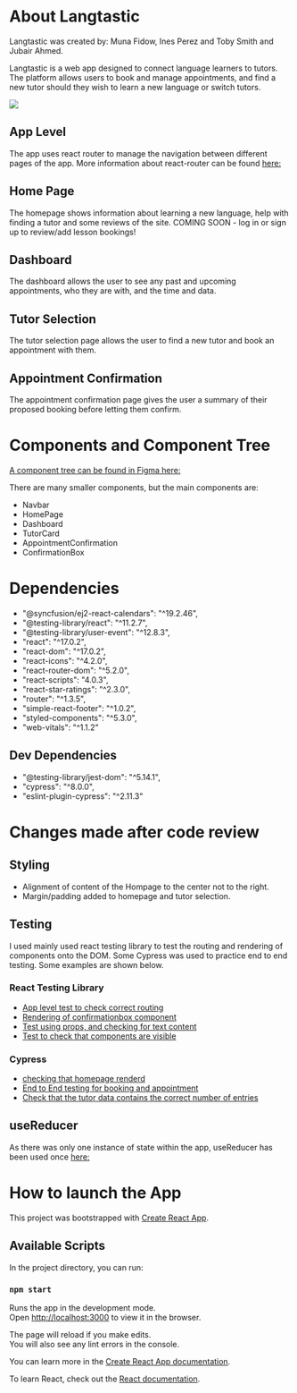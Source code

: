 # About Langtastic
Langtastic was created by: Muna Fidow, Ines Perez and Toby Smith and Jubair Ahmed. 

Langtastic is a web app designed to connect language learners to tutors. The platform allows users to book and manage appointments, and find a new tutor should they wish to learn a new language or switch tutors. 

![](https://www.figma.com/file/uDF5HrQbouWqzKtDLctDEb/Langtastic-Component-Tree?node-id=12%3A79)
## App Level

The app uses react router to manage the navigation between different pages of the app. More information about react-router can be found [here:](https://reactrouter.com/web/guides/quick-start)

## Home Page

The homepage shows information about learning a new language, help with finding a tutor and some reviews of the site. 
COMING SOON - log in or sign up to review/add lesson bookings!

## Dashboard

The dashboard allows the user to see any past and upcoming appointments, who they are with, and the time and data. 

## Tutor Selection

The tutor selection page allows the user to find a new tutor and book an appointment with them. 

## Appointment Confirmation

The appointment confirmation page gives the user a summary of their proposed booking before letting them confirm.  

# Components and Component Tree

[A component tree can be found in Figma here:](https://www.figma.com/file/uDF5HrQbouWqzKtDLctDEb/Langtastic-Component-Tree?node-id=0%3A1)

There are many smaller components, but the main components are:
- Navbar
- HomePage
- Dashboard
- TutorCard
- AppointmentConfirmation
- ConfirmationBox

# Dependencies
  -  "@syncfusion/ej2-react-calendars": "^19.2.46",
  - "@testing-library/react": "^11.2.7",
  - "@testing-library/user-event": "^12.8.3",
  -  "react": "^17.0.2",
  -  "react-dom": "^17.0.2",
  -  "react-icons": "^4.2.0",
  -  "react-router-dom": "^5.2.0",
  -  "react-scripts": "4.0.3",
  -  "react-star-ratings": "^2.3.0",
  -  "router": "^1.3.5",
  -  "simple-react-footer": "^1.0.2",
  -  "styled-components": "^5.3.0",
  -  "web-vitals": "^1.1.2"
  
## Dev Dependencies
  -  "@testing-library/jest-dom": "^5.14.1",
  -  "cypress": "^8.0.0",
  -  "eslint-plugin-cypress": "^2.11.3"  

# Changes made after code review

## Styling
- Alignment of content of the Hompage to the center not to the right. 
- Margin/padding added to homepage and tutor selection. 

## Testing

I used mainly used react testing library to test the routing and rendering of components onto the DOM. Some Cypress was used to practice end to end testing. 
Some examples are shown below. 

### React Testing Library
- [App level test to check correct routing](https://github.com/SchoolOfCode/w15_collaborative-react-project-langtastic-group-a/blob/natpinnock-testing-and-documentation/langtastic/src/components/App/app.test.js)
- [Rendering of confirmationbox component](https://github.com/SchoolOfCode/w15_collaborative-react-project-langtastic-group-a/blob/natpinnock-testing-and-documentation/langtastic/src/components/Appointment_Confirmation/confirmationbox.test.js)
- [Test using props, and checking for text content](https://github.com/SchoolOfCode/w15_collaborative-react-project-langtastic-group-a/blob/natpinnock-testing-and-documentation/langtastic/src/components/NavBar/Title/title.test.js)
- [Test to check that components are visible](https://github.com/SchoolOfCode/w15_collaborative-react-project-langtastic-group-a/blob/natpinnock-testing-and-documentation/langtastic/src/components/Tutorselection/Tutorcard/tutorcard.test.js)

### Cypress
- [checking that homepage renderd](https://github.com/SchoolOfCode/w15_collaborative-react-project-langtastic-group-a/blob/natpinnock-testing-and-documentation/langtastic/cypress/integration/init.spec.js)
- [End to End testing for booking and appointment](https://github.com/SchoolOfCode/w15_collaborative-react-project-langtastic-group-a/blob/natpinnock-testing-and-documentation/langtastic/cypress/integration/homepage.spec.js)
- [Check that the tutor data contains the correct number of entries](https://github.com/SchoolOfCode/w15_collaborative-react-project-langtastic-group-a/blob/natpinnock-testing-and-documentation/langtastic/cypress/integration/tutors.spec.js)

## useReducer
As there was only one instance of state within the app, useReducer has been used once [here:](https://github.com/SchoolOfCode/w15_collaborative-react-project-langtastic-group-a/blob/natpinnock-testing-and-documentation/langtastic/src/components/Appointment_Confirmation/Confirmationbox.js) 

# How to launch the App

This project was bootstrapped with [Create React App](https://github.com/facebook/create-react-app).

## Available Scripts

In the project directory, you can run:

### `npm start`

Runs the app in the development mode.\
Open [http://localhost:3000](http://localhost:3000) to view it in the browser.

The page will reload if you make edits.\
You will also see any lint errors in the console.

You can learn more in the [Create React App documentation](https://facebook.github.io/create-react-app/docs/getting-started).

To learn React, check out the [React documentation](https://reactjs.org/).

